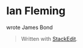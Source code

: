 

<param ve-config
       title="Ian Fleming"
       author="Michelle Crowther"
       banner="/images/header.jpg"
       layout="vtl">

# Ian Fleming

wrote James Bond

> Written with [StackEdit](https://stackedit.io/).
<!--stackedit_data:
eyJoaXN0b3J5IjpbLTE1MTA5NjY0NjJdfQ==
-->